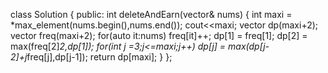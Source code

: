 class Solution {
public:
int deleteAndEarn(vector<int>& nums) {
int maxi = *max_element(nums.begin(),nums.end());
cout<<maxi;
vector<int> dp(maxi+2);
vector<int> freq(maxi+2);
for(auto it:nums)
freq[it]++;
dp[1] = freq[1];
dp[2] = max(freq[2]*2,dp[1]);
for(int j =3;j<=maxi;j++)
dp[j] = max(dp[j-2]+j*freq[j],dp[j-1]);
return dp[maxi];
}
};